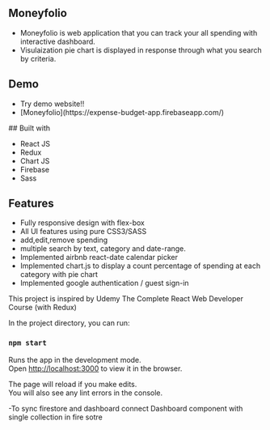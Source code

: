 ## Moneyfolio

<ul>
<li>Moneyfolio is web application that you can track your all spending with interactive dashboard.</li> 
<li>Visulaization pie chart is displayed in response through what you search by criteria.</li> 
</ul>

## Demo

<ul>
<li>Try demo website!!</li>
<li>
[Moneyfolio](https://expense-budget-app.firebaseapp.com/)
</li>
</ul>
## Built with

<ul>
<li>React JS</li>
<li>Redux</li>
<li>Chart JS</li>
<li>Firebase</li>
<li>Sass</li>
</ul>

## Features

<ul>

<li>Fully responsive design with flex-box</li>
<li>All UI features using pure CSS3/SASS </li>
<li>add,edit,remove spending</li>
<li>multiple search by text, category and date-range.</li>
<li>Implemented airbnb react-date calendar picker </li>
<li>Implemented chart.js to display a count percentage of spending at each category with pie chart</li>
<li>Implemented google authentication / guest sign-in</li>

</ul>

This project is inspired by Udemy The Complete React Web Developer Course (with Redux)

In the project directory, you can run:

### `npm start`

Runs the app in the development mode.<br>
Open [http://localhost:3000](http://localhost:3000) to view it in the browser.

The page will reload if you make edits.<br>
You will also see any lint errors in the console.

-To sync firestore and dashboard
connect Dashboard component with single collection
in fire sotre
